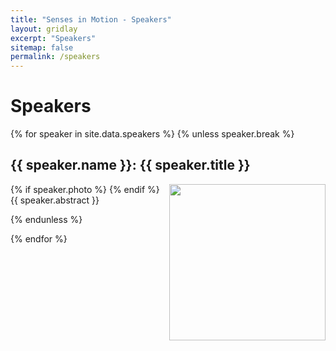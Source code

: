 ```yaml
---
title: "Senses in Motion - Speakers"
layout: gridlay
excerpt: "Speakers"
sitemap: false
permalink: /speakers
---
```


# Speakers

<div class="row">
  {% for speaker in site.data.speakers %}
  {% unless speaker.break %}
  <div class="col-sm-12">
  <p></p>
  <h2 id="{{ speaker.name }}">
  {{ speaker.name }}: {{ speaker.title }}
  </h2>
  <p>
  {% if speaker.photo %}
  <img src="{{ site.url }}{{ site.baseurl }}/images/speakers/{{ speaker.photo }}" style="width: 250px; float: right">
  {% endif %}
  {{ speaker.abstract }}
  </p>
  </div>
  {% endunless %}

{% endfor %}

</div>
